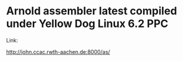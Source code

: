 
# Arnold assembler latest compiled under Yellow Dog Linux 6.2 PPC

Link:

http://john.ccac.rwth-aachen.de:8000/as/

